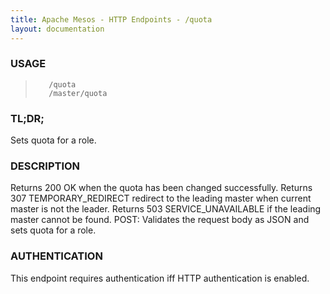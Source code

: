 ```yaml
---
title: Apache Mesos - HTTP Endpoints - /quota
layout: documentation
---
```

<!--- This is an automatically generated file. DO NOT EDIT! --->

### USAGE ###
>        /quota
>        /master/quota

### TL;DR; ###
Sets quota for a role.

### DESCRIPTION ###
Returns 200 OK when the quota has been changed successfully.
Returns 307 TEMPORARY_REDIRECT redirect to the leading master when
current master is not the leader.
Returns 503 SERVICE_UNAVAILABLE if the leading master cannot be
found.
POST: Validates the request body as JSON
 and sets quota for a role.


### AUTHENTICATION ###
This endpoint requires authentication iff HTTP authentication is
enabled.